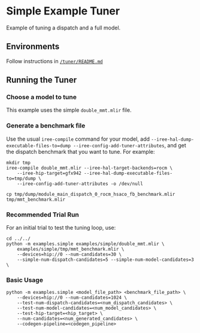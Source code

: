 # Simple Example Tuner

Example of tuning a dispatch and a full model.

## Environments
Follow instructions in [`/tuner/README.md`](../README.md)

## Running the Tuner

### Choose a model to tune
This example uses the simple `double_mmt.mlir` file.

### Generate a benchmark file
Use the usual `iree-compile` command for your model, add
`--iree-hal-dump-executable-files-to=dump --iree-config-add-tuner-attributes`,
and get the dispatch benchmark that you want to tune. For example:
```shell
mkdir tmp
iree-compile double_mmt.mlir --iree-hal-target-backends=rocm \
    --iree-hip-target=gfx942 --iree-hal-dump-executable-files-to=tmp/dump \
    --iree-config-add-tuner-attributes -o /dev/null

cp tmp/dump/module_main_dispatch_0_rocm_hsaco_fb_benchmark.mlir tmp/mmt_benchmark.mlir
```

### Recommended Trial Run
For an initial trial to test the tuning loop, use:
```shell
cd ../../
python -m examples.simple examples/simple/double_mmt.mlir \
    examples/simple/tmp/mmt_benchmark.mlir \
    --devices=hip://0 --num-candidates=30 \
    --simple-num-dispatch-candidates=5 --simple-num-model-candidates=3 \
```

### Basic Usage
```shell
python -m examples.simple <model_file_path> <benchmark_file_path> \
    --devices=hip://0 --num-candidates=1024 \
    --test-num-dispatch-candidates=<num_dispatch_candidates> \
    --test-num-model-candidates=<num_model_candidates> \
    --test-hip-target=<hip_target> \
    --num-candidates=<num_generated_candidates> \
    --codegen-pipeline=<codegen_pipeline>
```
